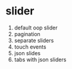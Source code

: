 # slider

1. default oop slider
2. pagination
3. separate sliders
4. touch events
5. json slides
6. tabs with json sliders
